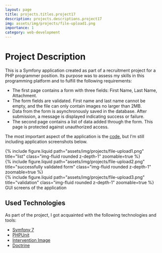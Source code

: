 ```yaml
---
layout: page
title: projects.titles.project17
description: projects.descriptions.project17
img: assets/img/projects/file-upload1.png
importance: 1
category: web-development
---
```



# Project Description

This is a Symfony application created as part of a recruitment project for a PHP programmer position. Its purpose was to assess my skills in this programming platform and to fulfill the following requirements:

- The first page contains a form with three fields: First Name, Last Name, Attachment.
- The form fields are validated. First name and last name cannot be empty, and the file can only contain images no larger than 2MB.
- Data from the form is asynchronously saved in the database. After submission, a message is displayed indicating success or failure.
- The second page contains a list of data added through the form. This page is protected against unauthorized access.

The most important aspect of the application is the [code](https://github.com/Ziumper/file-upload), but I'm still including application screenshots below.

<div class="row">
    <div class="col-sm mt-3 mt-md-0">
        {% include figure.liquid  path="assets/img/projects/file-upload1.png" title="list" class="img-fluid rounded z-depth-1" zoomable=true %}
    </div>
    <div class="col-sm mt-3 mt-md-0">
        {% include figure.liquid path="assets/img/projects/file-upload2.png" title="successfully validated form" class="img-fluid rounded z-depth-1" zoomable=true %}
    </div>
    <div class="col-sm mt-3 mt-md-0">
        {% include figure.liquid path="assets/img/projects/file-upload3.png" title="validation" class="img-fluid rounded z-depth-1" zoomable=true %}
    </div>
</div>
<div class="caption">
    GUI screens of the application
</div>

## Used Technologies

As part of the project, I got acquainted with the following technologies and tools:

- [Symfony 7](https://symfony.com/7)
- [PHPUnit](https://phpunit.de/index.html)
- [Intervention Image](https://github.com/Intervention/image)
- [Doctrine](https://www.doctrine-project.org/)
